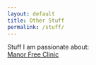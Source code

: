 ```yaml
---
layout: default
title: Other Stuff
permalink: /stuff/
---
```


Stuff I am passionate about:\
[Manor Free Clinic](https://www.manorwellnessalliance.com/manor-free-clinic)